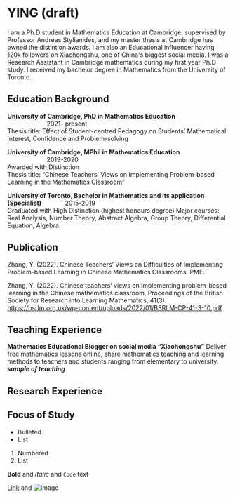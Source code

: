 # YING (draft)
I am a Ph.D student in Mathematics Education at Cambridge, supervised by Professor Andreas Stylianides, and my master thesis at Cambridge has owned the distintion awards. I am also an Educational influencer having 120k followers on Xiaohongshu, one of China's biggest social media. I was a Research Assistant in Cambridge mathematics during my first year Ph.D study. I received my bachelor degree in Mathematics from the University of Toronto.

## Education Background
**University of Cambridge, PhD in Mathematics Education**  &emsp; &emsp; &emsp; &emsp;&emsp; &emsp; &emsp; &emsp; &emsp; &emsp; &emsp; 2021- present       
Thesis title: Effect of Student-centred Pedagogy on Students’ Mathematical Interest, Confidence and Problem-solving

**University of Cambridge, MPhil in Mathematics Education**   &emsp; &emsp;&emsp; &emsp; &emsp; &emsp; &emsp; &emsp; &emsp; &emsp; &emsp; 2019-2020        
Awarded with Distinction          
Thesis title: “Chinese Teachers’ Views on Implementing Problem-based Learning in the Mathematics Classroom”

**University of Toronto, Bachelor in Mathematics and its application (Specialist)**	 &emsp; &emsp;&emsp; 2015-2019               
Graduated with High Distinction (highest honours degree)
Major courses: Real Analysis, Number Theory, Abstract Algebra, Group Theory, Differential Equation, Algebra.
   
## Publication
Zhang, Y. (2022). Chinese Teachers’ Views on Difficulties of Implementing Problem-based Learning in Chinese Mathematics Classrooms. PME. 

Zhang, Y. (2022). Chinese teachers’ views on implementing problem-based learning in the Chinese mathematics classroom, Proceedings of the British Society for Research into Learning Mathematics, 41(3). https://bsrlm.org.uk/wp-content/uploads/2022/01/BSRLM-CP-41-3-10.pdf

## Teaching Experience
**Mathematics Educational Blogger on social media “Xiaohongshu”**
Deliver free mathematics lessons online, share mathematics teaching and learning methods to teachers and students
ranging from elementary to university.
***sample of teaching***

## Research Experience


## Focus of Study

- Bulleted
- List

1. Numbered
2. List

**Bold** and _Italic_ and `Code` text

[Link](url) and ![Image](src)
```
